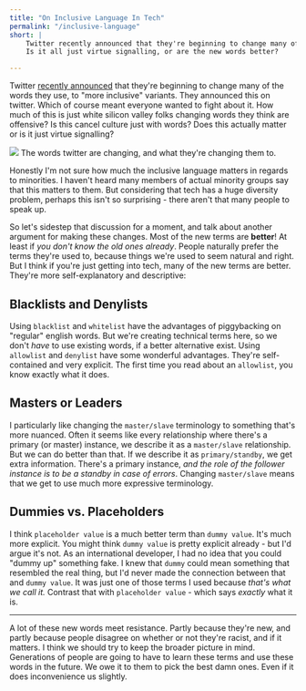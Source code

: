 ```yaml
---
title: "On Inclusive Language In Tech"
permalink: "/inclusive-language"
short: |
    Twitter recently announced that they're beginning to change many of the terms they use, to "more inclusive" variants.
    Is it all just virtue signalling, or are the new words better?

---
```


Twitter [recently announced](https://mobile.twitter.com/twittereng/status/1278733305190342656) that they're beginning to change many of the words they use, to "more inclusive" variants.
They announced this on twitter. Which of course meant everyone wanted to fight about it.
How much of this is just white silicon valley folks changing words they think are offensive? Is this cancel culture just with words? Does this actually matter or is it just virtue signalling?

<div class="img-div">
<img src="{{site.url}}/assets/img/twitter-inclusive-language.jpg"/>
The words twitter are changing, and what they're changing them to.
</div>

Honestly I'm not sure how much the inclusive language matters in regards to minorities. I haven't heard many members of actual minority groups say that this matters to them. But considering that tech has a huge diversity problem, perhaps this isn't so surprising - there aren't that many people to speak up.


So let's sidestep that discussion for a moment, and talk about another argument for making these changes. Most of the new terms are **better**!
At least if *you don't know the old ones already*. People naturally prefer the terms they're used to, because things we're used to seem natural and right. But I think if you're just getting into tech, many of the new terms are better. They're more self-explanatory and descriptive:

## Blacklists and Denylists
Using `blacklist` and `whitelist` have the advantages of piggybacking on "regular" english words. But we're creating technical terms here, so we don't *have* to use existing words, if a better alternative exist. Using `allowlist` and `denylist` have some wonderful advantages. They're self-contained and very explicit. The first time you read about an `allowlist`, you know exactly what it does.


## Masters or Leaders
I particularly like changing the `master/slave` terminology to something that's more nuanced. Often it seems like every relationship where there's a primary (or master) instance, we describe it as a `master/slave` relationship. But we can do better than that. If we describe it as `primary/standby`, we get extra information. There's a primary instance, *and the role of the follower instance is to be a standby in case of errors*. Changing `master/slave` means that we get to use much more expressive terminology.   


## Dummies vs. Placeholders
I think `placeholder value` is a much better term than `dummy value`. It's much more explicit.
You might think `dummy value` is pretty explicit already - but I'd argue it's not. As an international developer, I had no idea that you could "dummy up" something fake. I knew that `dummy` could mean something that resembled the real thing, but I'd never made the connection between that and `dummy value`.
It was just one of those terms I used because *that's what we call it.* Contrast that with `placeholder value` - which says *exactly* what it is.

---

A lot of these new words meet resistance. Partly because they're new, and partly because people disagree on whether or not they're racist, and if it matters.
I think we should try to keep the broader picture in mind. Generations of people are going to have to learn these terms and use these words in the future. We owe it to them to pick the best damn ones.
Even if it does inconvenience us slightly.
